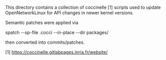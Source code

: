 This directory contains a collection of coccinelle [1] scripts used to
update OpenNetworkLinux for API changes in newer kernel versions.

Semantic patches were applied via

  spatch --sp-file <patch>.cocci --in-place --dir packages/

then converted into commits/patches.

[1] https://coccinelle.gitlabpages.inria.fr/website/
